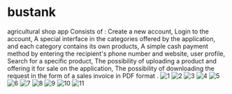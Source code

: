 # bustank

agricultural shop app
Consists of :
Create a new account,
Login to the account,
A special interface in the categories offered by the application, and each category contains its own products,
A simple cash payment method by entering the recipient's phone number and website,
user profile,
Search for a specific product,
The possibility of uploading a product and offering it for sale on the application,
The possibility of downloading the request in the form of a sales invoice in PDF format .
![1](https://user-images.githubusercontent.com/85794958/156411017-bdc0cc6b-aa53-4f49-9d3e-2c5b5370bd42.png)
![2](https://user-images.githubusercontent.com/85794958/156410987-21aa6714-283a-456c-acee-594dd2dd3fbd.png)
![3](https://user-images.githubusercontent.com/85794958/156410992-6db66de8-91d4-4f6d-99e5-e3932cd27fc3.png)
![4](https://user-images.githubusercontent.com/85794958/156410998-39158e0f-13a4-4a57-9ac3-927b2fd3d3b3.png)
![5](https://user-images.githubusercontent.com/85794958/156410999-d8c49936-1656-42d3-be7e-5fc5c73e74f5.png)
![6](https://user-images.githubusercontent.com/85794958/156411001-1f18b944-622e-41d1-83f2-5b2e22cd2266.png)
![7](https://user-images.githubusercontent.com/85794958/156411005-d60051a6-cbc4-4624-8962-4a794e80ae7c.png)
![8](https://user-images.githubusercontent.com/85794958/156411006-4a184431-306c-41f8-8677-2b0f3d6fc95c.png)
![9](https://user-images.githubusercontent.com/85794958/156411007-7d850ed4-f5a8-46f6-b7f7-75eb5ff8ddcc.png)
![10](https://user-images.githubusercontent.com/85794958/156411011-36c98f1f-72e6-4925-a24e-914621090a70.png)
![11](https://user-images.githubusercontent.com/85794958/156411015-72349b0e-e545-4b07-bde7-20887497832c.png)
